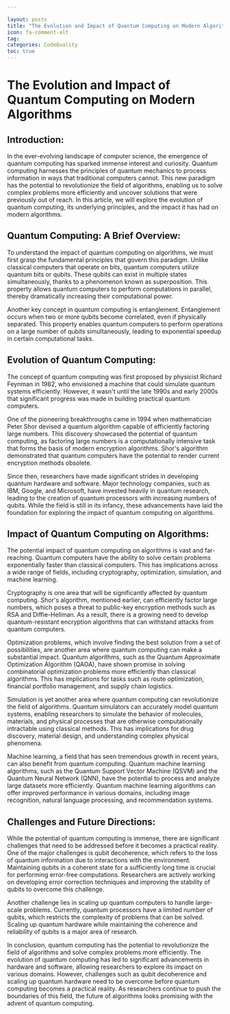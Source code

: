 ```yaml
---

layout: posts
title: "The Evolution and Impact of Quantum Computing on Modern Algorithms"
icon: fa-comment-alt
tag:      
categories: CodeQuality
toc: true
---
```




# The Evolution and Impact of Quantum Computing on Modern Algorithms

## Introduction:

In the ever-evolving landscape of computer science, the emergence of quantum computing has sparked immense interest and curiosity. Quantum computing harnesses the principles of quantum mechanics to process information in ways that traditional computers cannot. This new paradigm has the potential to revolutionize the field of algorithms, enabling us to solve complex problems more efficiently and uncover solutions that were previously out of reach. In this article, we will explore the evolution of quantum computing, its underlying principles, and the impact it has had on modern algorithms.

## Quantum Computing: A Brief Overview:

To understand the impact of quantum computing on algorithms, we must first grasp the fundamental principles that govern this paradigm. Unlike classical computers that operate on bits, quantum computers utilize quantum bits or qubits. These qubits can exist in multiple states simultaneously, thanks to a phenomenon known as superposition. This property allows quantum computers to perform computations in parallel, thereby dramatically increasing their computational power.

Another key concept in quantum computing is entanglement. Entanglement occurs when two or more qubits become correlated, even if physically separated. This property enables quantum computers to perform operations on a large number of qubits simultaneously, leading to exponential speedup in certain computational tasks.

## Evolution of Quantum Computing:

The concept of quantum computing was first proposed by physicist Richard Feynman in 1982, who envisioned a machine that could simulate quantum systems efficiently. However, it wasn't until the late 1990s and early 2000s that significant progress was made in building practical quantum computers.

One of the pioneering breakthroughs came in 1994 when mathematician Peter Shor devised a quantum algorithm capable of efficiently factoring large numbers. This discovery showcased the potential of quantum computing, as factoring large numbers is a computationally intensive task that forms the basis of modern encryption algorithms. Shor's algorithm demonstrated that quantum computers have the potential to render current encryption methods obsolete.

Since then, researchers have made significant strides in developing quantum hardware and software. Major technology companies, such as IBM, Google, and Microsoft, have invested heavily in quantum research, leading to the creation of quantum processors with increasing numbers of qubits. While the field is still in its infancy, these advancements have laid the foundation for exploring the impact of quantum computing on algorithms.

## Impact of Quantum Computing on Algorithms:

The potential impact of quantum computing on algorithms is vast and far-reaching. Quantum computers have the ability to solve certain problems exponentially faster than classical computers. This has implications across a wide range of fields, including cryptography, optimization, simulation, and machine learning.

Cryptography is one area that will be significantly affected by quantum computing. Shor's algorithm, mentioned earlier, can efficiently factor large numbers, which poses a threat to public-key encryption methods such as RSA and Diffie-Hellman. As a result, there is a growing need to develop quantum-resistant encryption algorithms that can withstand attacks from quantum computers.

Optimization problems, which involve finding the best solution from a set of possibilities, are another area where quantum computing can make a substantial impact. Quantum algorithms, such as the Quantum Approximate Optimization Algorithm (QAOA), have shown promise in solving combinatorial optimization problems more efficiently than classical algorithms. This has implications for tasks such as route optimization, financial portfolio management, and supply chain logistics.

Simulation is yet another area where quantum computing can revolutionize the field of algorithms. Quantum simulators can accurately model quantum systems, enabling researchers to simulate the behavior of molecules, materials, and physical processes that are otherwise computationally intractable using classical methods. This has implications for drug discovery, material design, and understanding complex physical phenomena.

Machine learning, a field that has seen tremendous growth in recent years, can also benefit from quantum computing. Quantum machine learning algorithms, such as the Quantum Support Vector Machine (QSVM) and the Quantum Neural Network (QNN), have the potential to process and analyze large datasets more efficiently. Quantum machine learning algorithms can offer improved performance in various domains, including image recognition, natural language processing, and recommendation systems.

## Challenges and Future Directions:

While the potential of quantum computing is immense, there are significant challenges that need to be addressed before it becomes a practical reality. One of the major challenges is qubit decoherence, which refers to the loss of quantum information due to interactions with the environment. Maintaining qubits in a coherent state for a sufficiently long time is crucial for performing error-free computations. Researchers are actively working on developing error correction techniques and improving the stability of qubits to overcome this challenge.

Another challenge lies in scaling up quantum computers to handle large-scale problems. Currently, quantum processors have a limited number of qubits, which restricts the complexity of problems that can be solved. Scaling up quantum hardware while maintaining the coherence and reliability of qubits is a major area of research.

In conclusion, quantum computing has the potential to revolutionize the field of algorithms and solve complex problems more efficiently. The evolution of quantum computing has led to significant advancements in hardware and software, allowing researchers to explore its impact on various domains. However, challenges such as qubit decoherence and scaling up quantum hardware need to be overcome before quantum computing becomes a practical reality. As researchers continue to push the boundaries of this field, the future of algorithms looks promising with the advent of quantum computing.